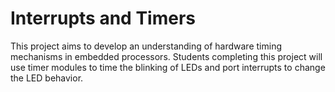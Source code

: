 # Interrupts and Timers 

This project aims to develop an understanding of hardware timing mechanisms in embedded processors. Students completing this project will use timer modules to time the blinking of LEDs and port interrupts to change the LED behavior.
